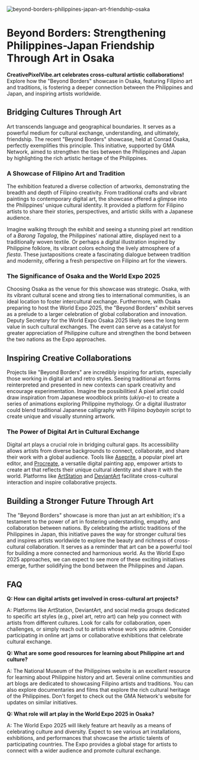 ![beyond-borders-philippines-japan-art-friendship-osaka](https://images.pexels.com/photos/8843782/pexels-photo-8843782.jpeg?auto=compress&cs=tinysrgb&fit=crop&h=627&w=1200)

# Beyond Borders: Strengthening Philippines-Japan Friendship Through Art in Osaka

**CreativePixelVibe.art celebrates cross-cultural artistic collaborations!** Explore how the "Beyond Borders" showcase in Osaka, featuring Filipino art and traditions, is fostering a deeper connection between the Philippines and Japan, and inspiring artists worldwide.

## Bridging Cultures Through Art

Art transcends language and geographical boundaries. It serves as a powerful medium for cultural exchange, understanding, and ultimately, friendship. The recent "Beyond Borders" showcase, held at Conrad Osaka, perfectly exemplifies this principle. This initiative, supported by GMA Network, aimed to strengthen the ties between the Philippines and Japan by highlighting the rich artistic heritage of the Philippines.

### A Showcase of Filipino Art and Tradition

The exhibition featured a diverse collection of artworks, demonstrating the breadth and depth of Filipino creativity. From traditional crafts and vibrant paintings to contemporary digital art, the showcase offered a glimpse into the Philippines' unique cultural identity. It provided a platform for Filipino artists to share their stories, perspectives, and artistic skills with a Japanese audience.

Imagine walking through the exhibit and seeing a stunning pixel art rendition of a *Barong Tagalog*, the Philippines’ national attire, displayed next to a traditionally woven textile. Or perhaps a digital illustration inspired by Philippine folklore, its vibrant colors echoing the lively atmosphere of a *fiesta*. These juxtapositions create a fascinating dialogue between tradition and modernity, offering a fresh perspective on Filipino art for the viewers.

### The Significance of Osaka and the World Expo 2025

Choosing Osaka as the venue for this showcase was strategic. Osaka, with its vibrant cultural scene and strong ties to international communities, is an ideal location to foster intercultural exchange. Furthermore, with Osaka preparing to host the World Expo 2025, the "Beyond Borders" exhibit serves as a prelude to a larger celebration of global collaboration and innovation. Deputy Secretary for the World Expo Osaka 2025 likely sees the long term value in such cultural exchanges. The event can serve as a catalyst for greater appreciation of Philippine culture and strengthen the bond between the two nations as the Expo approaches.

## Inspiring Creative Collaborations

Projects like "Beyond Borders" are incredibly inspiring for artists, especially those working in digital art and retro styles. Seeing traditional art forms reinterpreted and presented in new contexts can spark creativity and encourage experimentation. Imagine the possibilities! A pixel artist could draw inspiration from Japanese woodblock prints (*ukiyo-e*) to create a series of animations exploring Philippine mythology. Or a digital illustrator could blend traditional Japanese calligraphy with Filipino *baybayin* script to create unique and visually stunning artwork.

### The Power of Digital Art in Cultural Exchange

Digital art plays a crucial role in bridging cultural gaps. Its accessibility allows artists from diverse backgrounds to connect, collaborate, and share their work with a global audience. Tools like [Aseprite](https://www.aseprite.org/), a popular pixel art editor, and [Procreate](https://procreate.com/), a versatile digital painting app, empower artists to create art that reflects their unique cultural identity and share it with the world. Platforms like [ArtStation](https://www.artstation.com/) and [DeviantArt](https://www.deviantart.com/) facilitate cross-cultural interaction and inspire collaborative projects.

## Building a Stronger Future Through Art

The "Beyond Borders" showcase is more than just an art exhibition; it's a testament to the power of art in fostering understanding, empathy, and collaboration between nations. By celebrating the artistic traditions of the Philippines in Japan, this initiative paves the way for stronger cultural ties and inspires artists worldwide to explore the beauty and richness of cross-cultural collaboration. It serves as a reminder that art can be a powerful tool for building a more connected and harmonious world. As the World Expo 2025 approaches, we can expect to see more of these exciting initiatives emerge, further solidifying the bond between the Philippines and Japan.

## FAQ

**Q: How can digital artists get involved in cross-cultural art projects?**

A: Platforms like ArtStation, DeviantArt, and social media groups dedicated to specific art styles (e.g., pixel art, retro art) can help you connect with artists from different cultures. Look for calls for collaboration, open challenges, or simply reach out to artists whose work you admire. Consider participating in online art jams or collaborative exhibitions that celebrate cultural exchange.

**Q: What are some good resources for learning about Philippine art and culture?**

A: The National Museum of the Philippines website is an excellent resource for learning about Philippine history and art. Several online communities and art blogs are dedicated to showcasing Filipino artists and traditions. You can also explore documentaries and films that explore the rich cultural heritage of the Philippines. Don't forget to check out the GMA Network's website for updates on similar initiatives.

**Q: What role will art play in the World Expo 2025 in Osaka?**

A: The World Expo 2025 will likely feature art heavily as a means of celebrating culture and diversity. Expect to see various art installations, exhibitions, and performances that showcase the artistic talents of participating countries. The Expo provides a global stage for artists to connect with a wider audience and promote cultural exchange.
